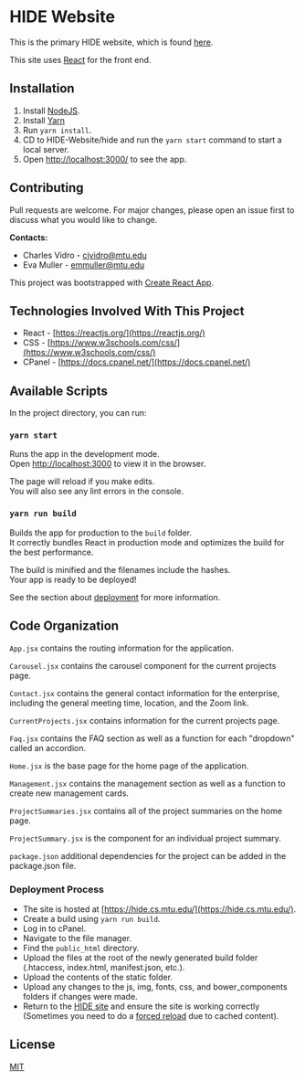 # HIDE Website

This is the primary HIDE website, which is found [here](http://hide.cs.mtu.edu/).

This site uses [React](https://reactjs.org/) for the front end.

## Installation

1. Install [NodeJS](https://nodejs.org/en/).
2. Install [Yarn](https://classic.yarnpkg.com/lang/en/docs/install/#windows-stable)
2. Run ```yarn install```.
3. CD to HIDE-Website/hide and run the ```yarn start``` command to start a local server.
4. Open <http://localhost:3000/> to see the app.

## Contributing
Pull requests are welcome. For major changes, please open an issue first to discuss what you would like to change.

**Contacts:** 
 - Charles Vidro - <cjvidro@mtu.edu>
 - Eva Muller - <emmuller@mtu.edu>

This project was bootstrapped with [Create React App](https://github.com/facebook/create-react-app).

## Technologies Involved With This Project
- React - [https://reactjs.org/](https://reactjs.org/)
- CSS - [https://www.w3schools.com/css/](https://www.w3schools.com/css/)
- CPanel - [https://docs.cpanel.net/](https://docs.cpanel.net/)

## Available Scripts

In the project directory, you can run:

### `yarn start`

Runs the app in the development mode.<br />
Open [http://localhost:3000](http://localhost:3000) to view it in the browser.

The page will reload if you make edits.<br />
You will also see any lint errors in the console.

### `yarn run build`

Builds the app for production to the `build` folder.<br />
It correctly bundles React in production mode and optimizes the build for the best performance.

The build is minified and the filenames include the hashes.<br />
Your app is ready to be deployed!

See the section about [deployment](https://facebook.github.io/create-react-app/docs/deployment) for more information.

## Code Organization
`App.jsx` contains the routing information for the application.

`Carousel.jsx` contains the carousel component for the current projects page.

`Contact.jsx` contains the general contact information for the enterprise, including the general meeting time, location, and the Zoom link.

`CurrentProjects.jsx` contains information for the current projects page.

`Faq.jsx` contains the FAQ section as well as a function for each "dropdown" called an accordion.

`Home.jsx` is the base page for the home page of the application.

`Management.jsx` contains the management section as well as a function to create new management cards.

`ProjectSummaries.jsx` contains all of the project summaries on the home page.

`ProjectSummary.jsx` is the component for an individual project summary.

`package.json` additional dependencies for the project can be added in the package.json file.

### Deployment Process
- The site is hosted at [https://hide.cs.mtu.edu/](https://hide.cs.mtu.edu/).
- Create a build using `yarn run build`.
- Log in to cPanel.
- Navigate to the file manager.
- Find the `public_html` directory.
- Upload the files at the root of the newly generated build folder (.htaccess, index.html, manifest.json, etc.).
- Upload the contents of the static folder.
- Upload any changes to the js, img, fonts, css, and bower_components folders if changes were made.
- Return to the [HIDE site](https://hide.cs.mtu.edu/) and ensure the site is working correctly (Sometimes you need to do a [forced reload](https://www.howtogeek.com/672607/how-to-hard-refresh-your-web-browser-to-bypass-your-cache/#:~:text=There%20are%20also%20keyboard%20shortcuts,Press%20Shift%2BCommand%2BR.) due to cached content).

## License
[MIT](https://choosealicense.com/licenses/mit/)
